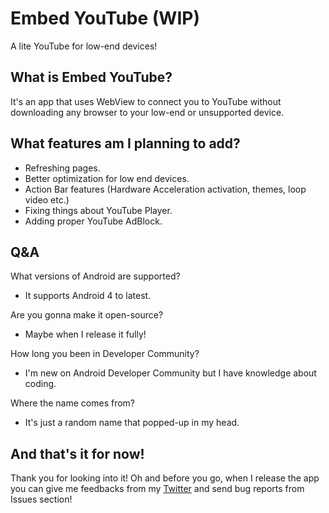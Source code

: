 # Embed YouTube (WIP)
A lite YouTube for low-end devices!

## What is Embed YouTube?

It's an app that uses WebView to connect you to YouTube without downloading any browser to your low-end or unsupported device.

## What features am I planning to add?

- Refreshing pages.
- Better optimization for low end devices.
- Action Bar features (Hardware Acceleration activation, themes, loop video etc.)
- Fixing things about YouTube Player.
- Adding proper YouTube AdBlock.

## Q&A

What versions of Android are supported?

- It supports Android 4 to latest.

Are you gonna make it open-source?

- Maybe when I release it fully!

How long you been in Developer Community?

- I'm new on Android Developer Community but I have knowledge about coding.

Where the name comes from?

- It's just a random name that popped-up in my head.

## And that's it for now!

Thank you for looking into it! Oh and before you go, when I release the app you can give me feedbacks from my [Twitter](https://twitter.com/besomuncu) and send bug reports from Issues section!
